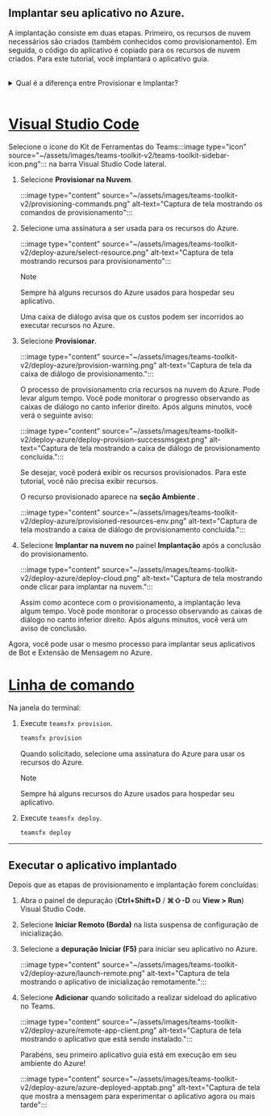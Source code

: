 ## <a name="deploy-your-app-to-azure"></a>Implantar seu aplicativo no Azure.

A implantação consiste em duas etapas.  Primeiro, os recursos de nuvem necessários são criados (também conhecidos como provisionamento). Em seguida, o código do aplicativo é copiado para os recursos de nuvem criados. Para este tutorial, você implantará o aplicativo guia.
<br>
<br>
<details>
<summary>Qual é a diferença entre Provisionar e Implantar?</summary>
<br>
A <b>etapa Provisionar</b> cria recursos no Azure e no Microsoft 365 para seu aplicativo, mas nenhum código (HTML, CSS, JavaScript etc.) é copiado para os recursos. A <b>etapa</b> Implantar copia o código do aplicativo para os recursos criados durante a etapa de provisionamento. É comum implantar várias vezes sem provisionar novos recursos. Como a etapa de provisionamento pode levar algum tempo para ser concluída, ela é separada da etapa de implantação.
</details>
<br>

# <a name="visual-studio-code"></a>[Visual Studio Code](#tab/vscode)

Selecione o ícone do Kit de Ferramentas do Teams:::image type="icon" source="~/assets/images/teams-toolkit-v2/teams-toolkit-sidebar-icon.png"::: na barra Visual Studio Code lateral.

1. Selecione **Provisionar na Nuvem**.

   :::image type="content" source="~/assets/images/teams-toolkit-v2/provisioning-commands.png" alt-text="Captura de tela mostrando os comandos de provisionamento":::

1. Selecione uma assinatura a ser usada para os recursos do Azure.

    :::image type="content" source="~/assets/images/teams-toolkit-v2/deploy-azure/select-resource.png" alt-text="Captura de tela mostrando recursos para provisionamento":::

   > [!NOTE]
   > Sempre há alguns recursos do Azure usados para hospedar seu aplicativo.

    Uma caixa de diálogo avisa que os custos podem ser incorridos ao executar recursos no Azure.

1. Selecione **Provisionar**.

   :::image type="content" source="~/assets/images/teams-toolkit-v2/deploy-azure/provision-warning.png" alt-text="Captura de tela da caixa de diálogo de provisionamento.":::

   O processo de provisionamento cria recursos na nuvem do Azure. Pode levar algum tempo. Você pode monitorar o progresso observando as caixas de diálogo no canto inferior direito. Após alguns minutos, você verá o seguinte aviso:

   :::image type="content" source="~/assets/images/teams-toolkit-v2/deploy-azure/deploy-provision-successmsgext.png" alt-text="Captura de tela mostrando a caixa de diálogo de provisionamento concluída.":::

    Se desejar, você poderá exibir os recursos provisionados. Para este tutorial, você não precisa exibir recursos.

    O recurso provisionado aparece na **seção Ambiente** .

    :::image type="content" source="~/assets/images/teams-toolkit-v2/deploy-azure/provisioned-resources-env.png" alt-text="Captura de tela mostrando a caixa de diálogo de provisionamento concluída.":::

1. Selecione **Implantar na nuvem no** painel **Implantação** após a conclusão do provisionamento.

   :::image type="content" source="~/assets/images/teams-toolkit-v2/deploy-azure/deploy-cloud.png" alt-text="Captura de tela mostrando onde clicar para implantar na nuvem.":::

   Assim como acontece com o provisionamento, a implantação leva algum tempo. Você pode monitorar o processo observando as caixas de diálogo no canto inferior direito. Após alguns minutos, você verá um aviso de conclusão.

Agora, você pode usar o mesmo processo para implantar seus aplicativos de Bot e Extensão de Mensagem no Azure.

# <a name="command-line"></a>[Linha de comando](#tab/cli)

Na janela do terminal:

1. Execute `teamsfx provision`.

   ``` bash
   teamsfx provision
   ```

   Quando solicitado, selecione uma assinatura do Azure para usar os recursos do Azure.

   > [!NOTE]
   > Sempre há alguns recursos do Azure usados para hospedar seu aplicativo.

1. Execute `teamsfx deploy`.

   ``` bash
   teamsfx deploy
   ```

---

## <a name="run-the-deployed-app"></a>Executar o aplicativo implantado

Depois que as etapas de provisionamento e implantação forem concluídas:

1. Abra o painel de depuração (**Ctrl+Shift+D** / **⌘⇧-D** ou **View > Run**) Visual Studio Code.
1. Selecione **Iniciar Remoto (Borda)** na lista suspensa de configuração de inicialização.
1. Selecione a **depuração Iniciar (F5)** para iniciar seu aplicativo no Azure.

   :::image type="content" source="~/assets/images/teams-toolkit-v2/deploy-azure/launch-remote.png" alt-text="Captura de tela mostrando o aplicativo de inicialização remotamente.":::

1. Selecione **Adicionar** quando solicitado a realizar sideload do aplicativo no Teams.

   :::image type="content" source="~/assets/images/teams-toolkit-v2/deploy-azure/remote-app-client.png" alt-text="Captura de tela mostrando o aplicativo que está sendo instalado.":::

    Parabéns, seu primeiro aplicativo guia está em execução em seu ambiente do Azure!

   :::image type="content" source="~/assets/images/teams-toolkit-v2/deploy-azure/azure-deployed-apptab.png" alt-text="Captura de tela que mostra a mensagem para experimentar o aplicativo agora ou mais tarde":::
 